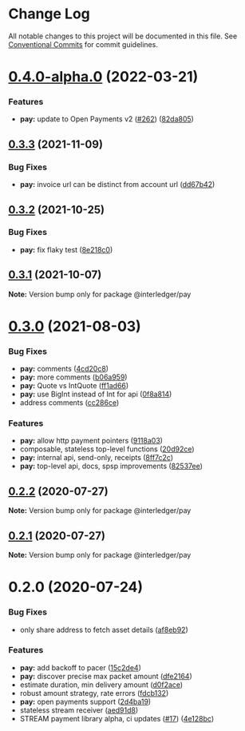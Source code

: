 # Change Log

All notable changes to this project will be documented in this file.
See [Conventional Commits](https://conventionalcommits.org) for commit guidelines.

# [0.4.0-alpha.0](https://github.com/interledgerjs/interledgerjs/compare/@interledger/pay@0.3.3...@interledger/pay@0.4.0-alpha.0) (2022-03-21)


### Features

* **pay:** update to Open Payments v2 ([#262](https://github.com/interledgerjs/interledgerjs/issues/262)) ([82da805](https://github.com/interledgerjs/interledgerjs/commit/82da8058a1e545519b84589b6543442a755dbf0c))





## [0.3.3](https://github.com/interledgerjs/interledgerjs/compare/@interledger/pay@0.3.2...@interledger/pay@0.3.3) (2021-11-09)


### Bug Fixes

* **pay:** invoice url can be distinct from account url ([dd67b42](https://github.com/interledgerjs/interledgerjs/commit/dd67b42faef9a35e5291b0f3300072982c9f6a4c))





## [0.3.2](https://github.com/interledgerjs/interledgerjs/compare/@interledger/pay@0.3.1...@interledger/pay@0.3.2) (2021-10-25)


### Bug Fixes

* **pay:** fix flaky test ([8e218c0](https://github.com/interledgerjs/interledgerjs/commit/8e218c034aa763700391995fcfbc50f47c01ff97))





## [0.3.1](https://github.com/interledgerjs/interledgerjs/compare/@interledger/pay@0.3.0...@interledger/pay@0.3.1) (2021-10-07)

**Note:** Version bump only for package @interledger/pay





# [0.3.0](https://github.com/interledgerjs/interledgerjs/compare/@interledger/pay@0.2.2...@interledger/pay@0.3.0) (2021-08-03)


### Bug Fixes

* **pay:** comments ([4cd20c8](https://github.com/interledgerjs/interledgerjs/commit/4cd20c8b2dd80d0f72042913649bbd3a36a21461))
* **pay:** more comments ([b06a959](https://github.com/interledgerjs/interledgerjs/commit/b06a959eacb917ba629caf1e902d4277a1162ead))
* **pay:** Quote vs IntQuote ([ff1ad66](https://github.com/interledgerjs/interledgerjs/commit/ff1ad661a400810a911292077c9b398776dd06a6))
* **pay:** use BigInt instead of Int for api ([0f8a814](https://github.com/interledgerjs/interledgerjs/commit/0f8a8144f5f6f2331a05d6883842c1a4f5096731))
* address comments ([cc286ce](https://github.com/interledgerjs/interledgerjs/commit/cc286cea8e17380bc4a7db351cc45209d2bf43fe))


### Features

* **pay:** allow http payment pointers ([9118a03](https://github.com/interledgerjs/interledgerjs/commit/9118a03c2a05f34a9d66660eae99c81ad580a3c1))
* composable, stateless top-level functions ([20d92ce](https://github.com/interledgerjs/interledgerjs/commit/20d92ce1d4d6f4a3807164a14ec7d1b5aa968e1d))
* **pay:** internal api, send-only, receipts ([8ff7c2c](https://github.com/interledgerjs/interledgerjs/commit/8ff7c2cca1a3c8ab2f1a293eb04c0b07e05a7eaa))
* **pay:** top-level api, docs, spsp improvements ([82537ee](https://github.com/interledgerjs/interledgerjs/commit/82537ee1d845d400a3e9a9351ad4d5ddd0c293d9))





## [0.2.2](https://github.com/interledgerjs/interledgerjs/compare/@interledger/pay@0.2.1...@interledger/pay@0.2.2) (2020-07-27)

**Note:** Version bump only for package @interledger/pay





## [0.2.1](https://github.com/interledgerjs/interledgerjs/compare/@interledger/pay@0.2.0...@interledger/pay@0.2.1) (2020-07-27)

**Note:** Version bump only for package @interledger/pay





# 0.2.0 (2020-07-24)


### Bug Fixes

* only share address to fetch asset details ([af8eb92](https://github.com/interledgerjs/interledgerjs/commit/af8eb920eea859951fc8e826541b9f8588e2f138))


### Features

* **pay:** add backoff to pacer ([15c2de4](https://github.com/interledgerjs/interledgerjs/commit/15c2de48d3e6f21559488ff6125d30419ad28cda))
* **pay:** discover precise max packet amount ([dfe2164](https://github.com/interledgerjs/interledgerjs/commit/dfe2164dcd30d0d3cbe9f3b5275b6561bbb1f355))
* estimate duration, min delivery amount ([d0f2ace](https://github.com/interledgerjs/interledgerjs/commit/d0f2ace899c1f28cff64b747f051603c8bc3eea2))
* robust amount strategy, rate errors ([fdcb132](https://github.com/interledgerjs/interledgerjs/commit/fdcb1324e5e8285da528b60b5c23098324efb9dc))
* **pay:** open payments support ([2d4ba19](https://github.com/interledgerjs/interledgerjs/commit/2d4ba19275b444e46845a9114537b624d939f5ae))
* stateless stream receiver ([aed91d8](https://github.com/interledgerjs/interledgerjs/commit/aed91d85c06aa73af77a8c3891d388257b74ede8))
* STREAM payment library alpha, ci updates ([#17](https://github.com/interledgerjs/interledgerjs/issues/17)) ([4e128bc](https://github.com/interledgerjs/interledgerjs/commit/4e128bcee372144c1324a73e8b51223a0b133f2e))
